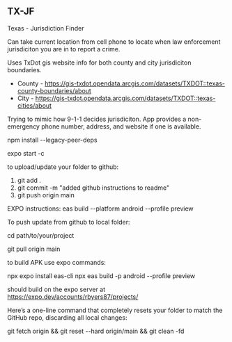 ## TX-JF
Texas - Jurisdiction Finder

Can take current location from cell phone to locate when law enforcement jurisdiciton you are in to report a crime.  

Uses TxDot gis website info for both county and city jurisdiciton boundaries.

* County - https://gis-txdot.opendata.arcgis.com/datasets/TXDOT::texas-county-boundaries/about  
* City - https://gis-txdot.opendata.arcgis.com/datasets/TXDOT::texas-cities/about
  
Trying to mimic how 9-1-1 decides jurisdiciton.  App provides a non-emergency phone number, address, and website if one is available.


npm install --legacy-peer-deps

expo start -c

to upload/update your folder to github:
1. git add .
2. git commit -m "added github instructions to readme"
3. git push origin main


EXPO instructions:
eas build --platform android --profile preview

To push update from github to local folder:

cd path/to/your/project

git pull origin main

to build APK use expo commands:

npx expo install eas-cli
npx eas build -p android --profile preview


should build on the expo server at https://expo.dev/accounts/rbyers87/projects/

Here’s a one-line command that completely resets your folder to match the GitHub repo, discarding all local changes:

git fetch origin && git reset --hard origin/main && git clean -fd

